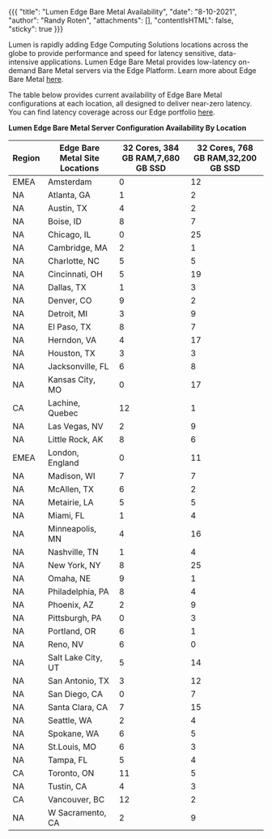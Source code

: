 {{{
  "title": "Lumen Edge Bare Metal Availability",
  "date": "8-10-2021",
  "author": "Randy Roten",
  "attachments": [],
  "contentIsHTML": false,
  "sticky": true
}}}

Lumen is rapidly adding Edge Computing Solutions locations across the globe to provide performance and speed for latency sensitive, data-intensive applications.
Lumen Edge Bare Metal provides low-latency on-demand Bare Metal servers via the Edge Platform.
Learn more about Edge Bare Metal [here](/edge-computing-solutions/edge-bare-metal/).

The table below provides current availability of Edge Bare Metal configurations at each location, all designed to deliver near-zero latency.
You can find latency coverage across our Edge portfolio [here](https://www.lumen.com/en-us/resources/network-maps.html#edge-roadmap).

**Lumen Edge Bare Metal Server Configuration Availability By Location**

**Region**|**Edge Bare Metal Site Locations**|**32 Cores, 384 GB RAM,7,680 GB SSD**|**32 Cores, 768 GB RAM,32,200 GB SSD**
----------|----------------------------------|----------------------------------|------------------------------------------|
EMEA|Amsterdam|0|12
NA|Atlanta, GA|1|2
NA|Austin, TX|4|2
NA|Boise, ID|8|7
NA|Chicago, IL|0|25
NA|Cambridge, MA|2|1
NA|Charlotte, NC|5|5
NA|Cincinnati, OH|5|19
NA|Dallas, TX|1|3
NA|Denver, CO|9|2
NA|Detroit, MI|3|9
NA|El Paso, TX|8|7
NA|Herndon, VA|4|17
NA|Houston, TX|3|3
NA|Jacksonville, FL|6|8
NA|Kansas City, MO|0|17
CA|Lachine, Quebec|12|1
NA|Las Vegas, NV|2|9
NA|Little Rock, AK|8|6
EMEA|London, England|0|11
NA|Madison, WI|7|7
NA|McAllen, TX|6|2
NA|Metairie, LA|5|5
NA|Miami, FL|1|4
NA|Minneapolis, MN|4|16
NA|Nashville, TN|1|4
NA|New York, NY|8|25
NA|Omaha, NE|9|1
NA|Philadelphia, PA|8|4
NA|Phoenix, AZ|2|9
NA|Pittsburgh, PA|0|3
NA|Portland, OR|6|1
NA|Reno, NV|6|0
NA|Salt Lake City, UT|5|14
NA|San Antonio, TX|3|12
NA|San Diego, CA|0|7
NA|Santa Clara, CA|7|15
NA|Seattle, WA|2|4
NA|Spokane, WA|6|5
NA|St.Louis, MO|6|3
NA|Tampa, FL|5|4
CA|Toronto, ON|11|5
NA|Tustin, CA|4|3
CA|Vancouver, BC|12|2
NA|W Sacramento, CA|2|9
